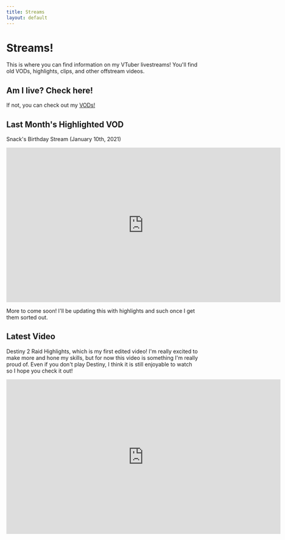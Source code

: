```yaml
---
title: Streams
layout: default
---
```

# Streams! #

This is where you can find information on my VTuber livestreams! You'll find old VODs, highlights, clips, and other offstream videos.

## Am I live? Check here! ##

<!-- Add a placeholder for the Twitch embed -->
 <div id="twitch-embed"></div>

<!-- Load the Twitch embed script -->
<script src="https://embed.twitch.tv/embed/v1.js"></script>

<!-- Create a Twitch.Embed object that will render within the "twitch-embed" root element. -->
  <script type="text/javascript">
      new Twitch.Embed("twitch-embed", {
        width: 720,
        height: 405,
        channel: "celestestarlite",
      });</script>

If not, you can check out my [VODs!](https://www.youtube.com/channel/UCoRECiPve1lMf-CPBCHYLAg)

## Last Month's Highlighted VOD ##

Snack's Birthday Stream (January 10th, 2021)

<iframe width="720" height="405" src="https://www.youtube.com/embed/MevtamWeV3Y" frameborder="0" allow="accelerometer; autoplay; clipboard-write; encrypted-media; gyroscope; picture-in-picture" allowfullscreen></iframe>

More to come soon! I'll be updating this with highlights and such once I get them sorted out.

## Latest Video ##

Destiny 2 Raid Highlights, which is my first edited video! I'm really excited to make more and hone my skills, but for now this video is something I'm really proud of. Even if you don't play Destiny, I think it is still enjoyable to watch so I hope you check it out!

<iframe width="720" height="405" src="https://www.youtube.com/embed/YhGu5BlStE4" frameborder="0" allow="accelerometer; autoplay; clipboard-write; encrypted-media; gyroscope; picture-in-picture" allowfullscreen></iframe>